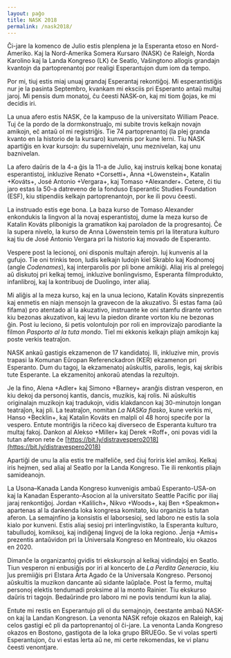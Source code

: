 ```yaml
---
layout: paĝo
title: NASK 2018
permalink: /nask2018/
---
```


Ĉi-jare la komenco de Julio estis plenplena je la Esperanta etoso en
Nord-Ameriko. Kaj la Nord-Amerika Somera Kursaro (NASK) ĉe Raleigh, Norda
Karolino kaj la Landa Kongreso (LK) ĉe Seatlo, Vaŝingtono allogis grandajn
kvantojn da partoprenantoj por realigi Esperantujon dum iom da tempo.

Por mi, tiuj estis miaj unuaj grandaj Esperantaj rekontiĝoj. Mi esperantistiĝis
nur je la pasinta Septembro, kvankam mi eksciis pri Esperanto antaŭ multaj
jaroj. Mi pensis dum monatoj, ĉu ĉeesti NASK-on, kaj mi tiom ĝojas, ke mi
decidis iri.

La unua afero estis NASK, ĉe la kampuso de la universitato William Peace. Tuj ĉe
la pordo de la dormkonstruaĵo, mi subite trovis kelkajn novajn amikojn, eĉ antaŭ
ol mi registriĝis. Tie 74 partoprenantoj (la plej granda kvanto en la historio
de la kursaro) kunvenis por kune lerni. Tiu NASK apartiĝis en kvar kursojn: du
supernivelajn, unu meznivelan, kaj unu baznivelan.

La afero daŭris de la 4-a ĝis la 11-a de Julio, kaj instruis kelkaj bone konataj
esperantistoj, inkluzive Renato +Corsetti+, Anna +Löwenstein+, Katalin +Kováts+,
José Antonio +Vergara+, kaj Tomaso +Alexander+. Cetere, ĉi tiu jaro estas la
50-a datreveno de la fonduso Esperantic Studies Foundation (ESF), kiu stipendiis
kelkajn partoprenantojn, por ke ili povu ĉeesti.

La instruado estis ege bona. La baza kurso de Tomaso Alexander enkondukis la
lingvon al la novaj esperantistoj, dume la meza kurso de Katalin Kováts
plibonigis la gramatikon kaj paroladon de la progresantoj. Ĉe la supera nivelo,
la kurso de Anna Löwenstein temis pri la literatura kulturo kaj tiu de José
Antonio Vergara pri la historio kaj movado de Esperanto.

Vespere post la lecionoj, oni disponis multajn aferojn. Iuj kunvenis al la
gufujo. Tie oni trinkis teon, ludis kelkajn ludojn kiel Skrablo kaj Kodnomoj
(angle _Codenames_), kaj interparolis por pli bone amikiĝi. Aliaj iris al
prelegoj aŭ diskutoj pri kelkaj temoj, inkluzive bonlingvismo, Esperanta
filmprodukto, infanlibroj, kaj la kontribuoj de Duolingo, inter aliaj.

Mi aliĝis al la meza kurso, kaj en la unua leciono, Katalin Kováts sinprezentis
kaj enmetis en niajn mensojn la gravecon de la akuzativo. Ŝi estas fama (aŭ
fifama) pro atentado al la akuzativo, instruante ke oni stamfu dirante vorton
kiu bezonas akuzativon, kaj levu la piedon dirante vorton kiu ne bezonas ĝin.
Post iu leciono, ŝi petis volontulojn por roli en improvizaĵo parodiante la
filmon _Pasporto al la tuta mondo_. Tiel mi ekkonis kelkajn pliajn amikojn kaj
poste verkis teatraĵon.

NASK ankaŭ gastigis ekzamenon de 17 kandidatoj. Ili, inkluzive min, provis
trapasi la Komunan Eŭropan Referenckadron (KER) ekzamenon pri Esperanto. Dum du
tagoj, la ekzamenatoj aŭskultis, parolis, legis, kaj skribis tute Esperante. La
ekzamenitoj ankoraŭ atendas la rezultojn.

Je la fino, Alena +Adler+ kaj Simono +Barney+ aranĝis distran vesperon, en kiu
dekoj da personoj kantis, dancis, muzikis, kaj rolis. Ni aŭskultis originalajn
muzikojn kaj tradukojn, vidis klakdancon kaj 30-minutojn longan teatraĵon, kaj
pli. La teatraĵon, nomitan _La NASKa fiasko_, kune verkis mi, Hanso +Becklin+,
kaj Katalin Kováts en malpli ol 48 horoj specife por la vespero. Entute
montriĝis la riĉeco kaj diverseco de Esperanta kulturo tra multaj fakoj. Dankon
al Alekso +Miller+ kaj Derek +Roff+, oni povas vidi la tutan aferon rete ĉe
[https://bit.ly/distravespero2018](https://bit.ly/distravespero2018)

Apartiĝi de unu la alia estis tre malfeliĉe, sed ĉiuj foriris kiel amikoj.
Kelkaj iris hejmen, sed aliaj al Seatlo por la Landa Kongreso. Tie ili
renkontis pliajn samideanojn.

La Usona–Kanada Landa Kongreso kunvenigis ambaŭ Esperanto-USA-on kaj la Kanadan
Esperanto-Asocion al la universitato Seattle Pacific por iliaj jaraj
renkontiĝoj. Jordan +Kalilich+, Nikvo +Woods+, kaj Ben +Speakmon+ apartenas al
la dankenda loka kongresa komitato, kiu organizis la tutan aferon. La semajnfino
ja konsistis el laborsesioj, sed laboro ne estis la sola kialo por kunveni.
Estis aliaj sesioj pri interlingvistiko, la Esperanta kulturo, tabulludoj,
komiksoj, kaj indiĝenaj lingvoj de la loka regiono. Ĵenja +Amis+ prezentis
antaŭvidon pri la Universala Kongreso en Montrealo, kiu okazos en 2020.

Dimanĉe la organizantoj gvidis tri ekskursojn al kelkaj vidindaĵoj en Seatlo.
Tiun vesperon ni enbusiĝis por iri al koncerto de _La Perdita Generacio_, kiu
ĵus premiiĝis pri Elstara Arta Agado ĉe la Universala Kongreso. Personoj
aŭskultis la muzikon dancante aŭ sidante laŭplaĉe. Post la fermo, multaj
personoj elektis tendumadi proksime al la monto Rainier. Tiu ekskurso daŭris tri
tagojn. Bedaŭrinde pro laboro mi ne povis tendumi kun la aliaj.

Entute mi restis en Esperantujo pli ol du semajnojn, ĉeestante ambaŭ NASK-on kaj
la Landan Kongreson. La venonta NASK refoje okazos en Raleigh, kaj celos gastigi
eĉ pli da partoprenantoj ol ĉi-jare. La venonta Landa Kongreso okazos en
Bostono, gastigota de la loka grupo BRUEGo. Se vi volas sperti Esperantujon, ĉu
vi estas lerta aŭ ne, mi certe rekomendas, ke vi planu ĉeesti venontjare.

